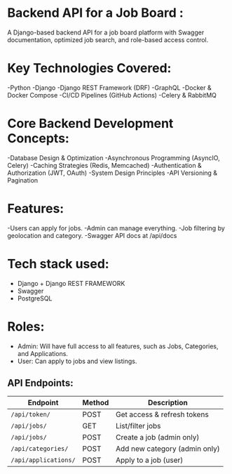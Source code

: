 # Backend API for a Job Board :
A Django-based backend API for a job board platform with Swagger documentation, optimized job search, and role-based access control.

# Key Technologies Covered:
-Python
-Django
-Django REST Framework (DRF)
-GraphQL
-Docker & Docker Compose
-CI/CD Pipelines (GitHub Actions)
-Celery & RabbitMQ

# Core Backend Development Concepts:
-Database Design & Optimization
-Asynchronous Programming (AsyncIO, Celery)
-Caching Strategies (Redis, Memcached)
-Authentication & Authorization (JWT, OAuth)
-System Design Principles
-API Versioning & Pagination

# Features:
-Users can apply for jobs.
-Admin can manage everything.
-Job filtering by geolocation and category.
-Swagger API docs at /api/docs

# Tech stack used:
- Django + Django REST FRAMEWORK
- Swagger
- PostgreSQL

# Roles:
* Admin: Will have full access to all features, such as Jobs, Categories, and Applications.
* User: Can apply to jobs and view listings.

## API Endpoints:
| Endpoint | Method | Description |
|----------|--------|-------------|
| `/api/token/` | POST | Get access & refresh tokens |
| `/api/jobs/` | GET | List/filter jobs |
| `/api/jobs/` | POST | Create a job (admin only) |
| `/api/categories/` | POST | Add new category (admin only) |
| `/api/applications/` | POST | Apply to a job (user) |
